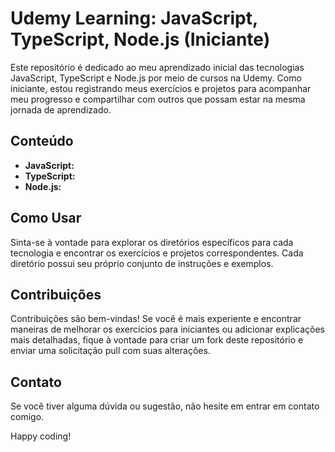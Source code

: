 # Udemy Learning: JavaScript, TypeScript, Node.js (Iniciante)

Este repositório é dedicado ao meu aprendizado inicial das tecnologias JavaScript, TypeScript e Node.js por meio de cursos na Udemy. Como iniciante, estou registrando meus exercícios e projetos para acompanhar meu progresso e compartilhar com outros que possam estar na mesma jornada de aprendizado.

## Conteúdo

- **JavaScript:** 
- **TypeScript:** 
- **Node.js:** 

## Como Usar

Sinta-se à vontade para explorar os diretórios específicos para cada tecnologia e encontrar os exercícios e projetos correspondentes. Cada diretório possui seu próprio conjunto de instruções e exemplos.

## Contribuições

Contribuições são bem-vindas! Se você é mais experiente e encontrar maneiras de melhorar os exercícios para iniciantes ou adicionar explicações mais detalhadas, fique à vontade para criar um fork deste repositório e enviar uma solicitação pull com suas alterações.


## Contato

Se você tiver alguma dúvida ou sugestão, não hesite em entrar em contato comigo.

Happy coding!
